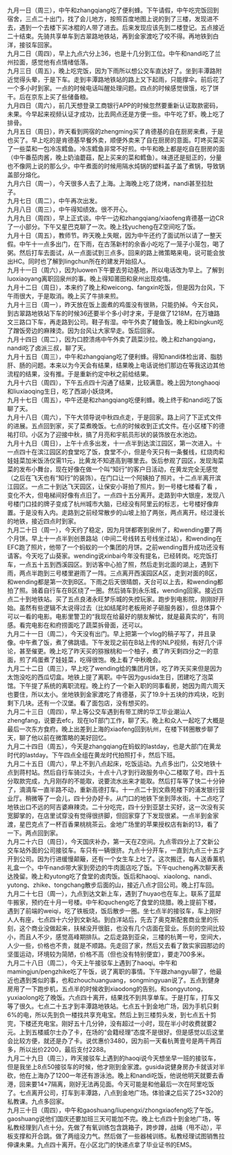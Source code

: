 
九月一日（周三），中午和zhangqiang吃了便利蜂。下午请假，中午吃完饭回到宿舍，三点二十出门，找了会儿地方，按照百度地图上说的到了三楼，发现进不去，遇到一个去楼下买冰棍的人带了进去。后来发现应该先到二楼登记。五点接近二十结束。先骑共享单车到古翠路地铁站，再到金家渡吃了咬不得。再地铁到白洋，接驳车回家。</br>
九月二日（周四），早上九点六分上36，也是十几分到工位。中午和nandi吃了兰州拉面，感觉他有点情绪低落。</br>
九月三日（周五），晚上吃完饭，因为下雨所以想公交车直达好了。坐到丰潭路附近觉得头晕，于是下车。走到丰潭路地铁站的路上又下起雨，只能撑伞。前后花了一个多小时到家。一点的时候电话叫醒处理问题。四点的时候感觉很饿，吃了饼干。后在京东上买了些储备粮。</br>
九月四日（周六），前几天想登录工商银行APP的时候忽然要重新认证取款密码，未果。今早起来视频认证才成功，比去网点还是方便一些。中午吃了虾。晚上吃了排骨。</br>
九月五日（周日），昨天看到网宿的zhengming买了肯德基的自在厨房来煮，于是也买了。早上吃的是肯德基早餐外卖，顺便外卖来了自在厨房的意面。叮咚买菜买了一些菜和一包冷冻鳕鱼。冷冻鳕鱼非常不好煎。中午和晚上都是吃自在厨房的面（中午番茄肉酱，晚上奶油蘑菇，配上买来的菜和鳕鱼）。味道还是挺正的，分量也不像网上说的那么少。中午煮面的时候用隔水炖锅的塑料盖子盖了煮锅，导致锅盖部分熔化。</br>
九月六日（周一），今天很多人去了上海。上海晚上吃了烧烤，nandi甚至拉肚子。</br>
九月七日（周二），中午再次出发。</br>
九月八日（周三），中午得知绩效。很不开心。</br>
九月九日（周四），早上正式谈。中午一边和zhangqiang/xiaofeng肯德基一边CR了一小部分。下午又星巴克聊了一次。晚上找yucheng在Z空间吃了饭。</br>
九月十日（周五），教师节。昨天晚上失眠，因为中午还约了面试所以请了一整天假。中午十一点多出门，在下雨，在古荡新村的余香小吃吃了一笼子小笼包，喝了粥。然后打车去面试，从一点面试到三点多。回来的路上微策略来电，说可能会放出HC。同时也了解到lingchun所在的建发开始招人。</br>
九月十一日（周六），因为luowen下午要去劳动基地，所以电话改为早上。了解到luoxiaoyang离职回泉州的事。晚上得知莆田和泉州出现疫情。</br>
九月十二日（周日），本来约了晚上和weicong、fangxin吃饭，但是因为台风，下午雨很大，于是取消。晚上买了牛排来煎。</br>
九月十三日（周一），昨天放在饭上面煮的鸡蛋没有很熟，只能扔掉。今天台风，到古翠路地铁站下车的时候36还要半个多小时才来，于是做了1218M，在万塘路文三路口下车，再走路到公司。鞋子有湿。中午外卖了鳗鱼饭。晚上和bingkun吃了蹭饭旁边的麻辣烫。因为台风让大家早走。饭后回家。</br>
九月十四日（周二），因为口腔溃疡中午外卖了蔬菜沙拉。晚上和zhangqiang，nandi吃了卤派三叔，聊了天。</br>
九月十五日（周三），中午和zhangqiang吃了便利蜂。得知nandi体检出肾、脂肪肝、肠的问题。本来以为今天会有结果，结果晚上电话说他们那边在等我这边其他流程的结果，没有推。于是重新约定中秋之前给结果。</br>
九月十六日（周四），下午五点四十沟通了结果，比较满意。晚上因为tonghaoqi和liuxiaoqing生日，吃了西湖小妖烧烤。</br>
九月十七日（周五），中午还是和zhangqiang吃便利蜂。晚上终于和nandi吃了饭聊了天。</br>
九月十八日（周六），下午大领导说中秋四点走，于是回家。路上问了下正式文件的进展。五点回到家，买了菜煮晚饭。七点的时候收到正式文件。在小区楼下的德祐打印。小区为了迎接中秋，搞了月亮和宇航员形状的装饰放在水池边。</br>
九月十九日（周日），上午十点多出发，十一点半到达滨江园区，第一次进入。十一点四十在滨江园区的食堂吃了饭，食堂不小，但是今天只有一条餐线，红烧肉和娃娃菜加米饭汤仅需11元，比黄龙不知道高到哪里去。饭后参观了园区，发现淘菜菜的发布小舞台，现在好像在做一个叫“知行”的客户日活动，在黄龙完全无感觉（之后在飞天也有“知行”的装饰）。在门口让一个阿姨拍了照片。十二点半离开滨江园区。一点二十到达飞天园区，让保安小哥拍了照片。到一号楼七楼看了看 ，变化不大，但电梯间好像有点旧了。一点四十五分离开。走路到中大银座，发现八号楼门口挂的牌子变成了杭州城市大脑，已经没有阿里云的标志，七号楼好像弃置。于是没有入内。走路到之前经常散步的山坡上拍了两张，两点离开。经过漫长的地铁，接近四点时到家。</br>
九月二十日（周一），今天约了稳定，因为月饼都寄到泉州了，和wending要了两个月饼。早上十一点半到创景路站（中间二号线转五号线坐过站），和wending在EFC跑了照片，他带了一个蚂蚁的一个集团的月饼。之前wending晋升成功还没有请客。今天吃了山葵家。wending说xinbai今年没有提名，已经转岗。吃完饭打车，一点五十五到西溪园区。到访客中心拍了照，然后走到北面的湖上，遇到下雨，两点半跑到三号楼里避雨了一阵。三点离开西溪园区A区，走到对面的B区，和wending都是第一次到B区。下雨之后天很晴朗，天台可以上去，和wending都拍了照。骑着自行车在B区绕了一圈。然后骑车到永乐城，wending回家。接近四点二十到地铁站。买了五点良渚永旺梦乐城的失控玩家。跑步到电影院，刚刚好开始。虽然有些逻辑不太说得过去（比如结尾时老板用斧子砸服务器），但总体算个可以一看的电影。电影里警卫的“我现在给最好的朋友解忧，就是最真实的”，有同感。看完电影在和府捞面吃了蔬菜拆骨面，还可以。</br>
九月二十一日（周二），今天没有出门。早上把第一个vlog的稿子写了，并且录像。中午煮了饭，煮了佛跳墙。下午发现之前在B站上传的NLP视频，有好几个评论，甚至催更。晚上吃了昨天买的猕猴桃和一个柚子，煮了昨天剩四分之一的意面，煎了鸡蛋煮了娃娃菜，吃得很饱。晚上看了中秋晚会。</br>
九月二十二日（周三），早上吃了wending给的集团月饼，吃了昨天买来但是因为太饱没吃的西瓜切盒。地铁上提了离职。中午因为gusida生日，团建吃了泡菜馆。下午提了系统的离职流程。晚上约了一个新入职的同事看房，她因为周六周天也要住，所以太小。坐地铁到金家渡吃了肯德基，买了19.9十五块的炸鸡块，吃到剩下几块。还有一个汉堡。看了面包店，没有想买的。</br>
九月二十三日（周四），早上等公交车遇到有带工牌的华工毕业潮汕人zhengfang，说要去efc，现在IoT部门工作，聊了天。晚上和众人一起吃了大概是最后一次东方食府。晚上出差到上海的xiaofeng回到杭州，在楼下转圈散步聊了天，聊了他以前在微策略的美好回忆。</br>
九月二十四日（周五），今天是zhangqiang在蚂蚁的lastday，也是大部门在黄龙时代的lastday。下午四点全组在黄龙时代拍照打卡，然后下班。</br>
九月二十五日（周六），早上不到八点起床，吃饭运动。九点多出门，公交地铁十点到蒋村站。然后自行车骑过头，十点十八才到行政服务中心二楼取了号。四十五分取款完成，九月刚存的不能取，说要流水出来才能取。然后打车等了快二十分钟了，滴滴车一直半路不动，重新高德打车。十一点二十到文鼎苑楼下的浦发银行营业厅。稍微等了一会儿，四十分办好卡。从门口的地铁下坐到萍水街。十二点吃了地铁出口不远的阿吉婆麻辣烫。二十分吃完，四十分到亚瑟士买好，这一次没有买宽脚掌的，在店里试穿没有觉得很挤脚，但回家穿了下发现很紧。一点半到金家渡，星巴克点了一杯百香果桃桃茶云。金地广场里的苹果授权店有新的13，看了一下。两点回到家。</br>
九月二十六日（周日），今天国庆补办，第一天在Z空间。九点零四分上了文新公交车站外面的公司接驳车。车只有一辆很挤。九点十分开车，一直到九点三十五才开到公司。因为行进缓慢颠簸，还有一个女生车上吐了。这次搬迁，每人送香薰机礼盒一个。中午nandi带大家到旁边的牛肉面店吃了饭。下午qucheng再次聊天表达挽留。晚上和yutong吃了食堂的卤肉饭。饭后和haoqi、xiaolong、nandi、yutong、zhike、tongchang散步后面的山，接近八点才回公司。晚上打车回。</br>
九月二十七日（周一），九点到达文新上车，遇到了huyao也在车上。联系了蓝犀牛搬家，预约在十月一号楼。中午和qucheng吃了食堂的烧腊。晚上提前下楼，遇到了前端的weiqi，吃了铁板烧，饭后散步一圈。坐七点半的接驳车，车上刚好人人有座，七点四十六分到文新站。到白洋站后，先去了奥克斯配套商业里的乐刻，这个商业没做起来，扶梯没开很脏，也没有几个店面在营业。乐刻的空间比较小，而且人不少，感觉高峰期排队。之后走路到亚朵，三楼的杭菁一号，空间大，人少一些，价格也不贵，就是不顺路。先走回了家，然后又去看了敦实家园那边的坚蛋运动，环境较为简陋，价格不高（但也没有特别便宜），要走700多米。</br>
九月二十八日（周二），今天上午接驳车上遇到了haoqi。中午和mamingjun/pengzhike吃了午饭，说了离职的事情。下午跟zhangyu聊了，他最近也遇到类似的事，也和zhouchuanguang，songmingyuan说了。五点到健身房用了一下跑步机，五点半的时候收到xiaodong的告别。和songyutong，yuxiaolong吃了晚饭。六点四十离开，结果找不到共享单车。于是打车，打车又等了很久。七点二十五才到丰潭路地铁站。七点五十到金地广场，因为手机只剩6%的电，所以先到负一楼找共享充电宝。然后上到三楼剪头发，到七点五十剪完，下楼还充电宝。刚好五十几分钟，没有超过一小时，现在半小时收费就要2元。上到五楼威尔士办了卡，在场的“会籍经理”态度不是很好。但是感觉以后这里会比较方便，就还是办了卡。说优惠价3480，因为前一天看杭菁壹号是两千两百多，所以出价2200，最后支付2288。</br>
九月二十九日（周三），昨天接驳车上遇到的haoqi说今天想坐早一班的接驳车，但是我坐上8点50接驳车的时候，他才刚到金家渡。gusida说健身房办卡就该对半砍，他在上海办了1200一年还有游泳池。晚上和nandi吃饭，他说他明天就要去香港，回来要14+7隔离，刚好无法再见面。今天可能是和他最后一次在阿里吃饭了。七点离开公司，打车到丰潭路，八点到金地广场。体验课之后买了25×320的私教课。九点多回家。</br>
九月三十日（周四），中午和gaoshuang/liupengxi/zhongxiaofeng吃了午饭。gaoshuang说他们国庆还要加班三天可能加不完。晚上七点四十到金地广场，等私教经理到八点十分。先做了有氧训练包含跳箱子，跨步蹲，战绳（甩不动），平板支撑和开合跳。做了两组没力气。然后做了一些器械训练。私教经理试图销售拉伸课未果。九点四十离开。在小区北门的快递点拿了毕业证书的EMS。</br>
